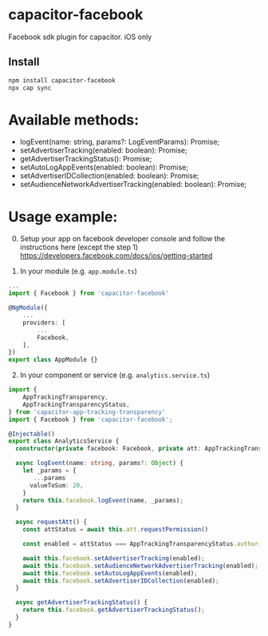 # capacitor-facebook

Facebook sdk plugin for capacitor.
iOS only

## Install

```bash
npm install capacitor-facebook
npx cap sync
```

# Available methods:

- logEvent(name: string, params?: LogEventParams): Promise<void>;
- setAdvertiserTracking(enabled: boolean): Promise<void>;
- getAdvertiserTrackingStatus(): Promise<boolean>;
- setAutoLogAppEvents(enabled: boolean): Promise<void>;
- setAdvertiserIDCollection(enabled: boolean): Promise<void>;
- setAudienceNetworkAdvertiserTracking(enabled: boolean): Promise<void>;

# Usage example:

0. Setup your app on facebook developer console and follow the instructions here (except the step 1)
   https://developers.facebook.com/docs/ios/getting-started

1. In your module (e.g. `app.module.ts`)

```ts
...
import { Facebook } from 'capacitor-facebook'

@NgModule({
	...
	providers: [
		...
		Facebook,
	],
})
export class AppModule {}

```

2. In your component or service (e.g. `analytics.service.ts`)

```ts
import {
	AppTrackingTransparency,
	AppTrackingTransparencyStatus,
} from 'capacitor-app-tracking-transparency'
import { Facebook } from 'capacitor-facebook';

@Injectable()
export class AnalyticsService {
  constructor(private facebook: Facebook, private att: AppTrackingTransparency) {}

  async logEvent(name: string, params?: Object) {
    let _params = {
       ...params
      valueToSum: 20,
    }
    return this.facebook.logEvent(name, _params);
  }

  async requestAtt() {
    const attStatus = await this.att.requestPermission()

    const enabled = attStatus === AppTrackingTransparencyStatus.authorized

    await this.facebook.setAdvertiserTracking(enabled);
    await this.facebook.setAudienceNetworkAdvertiserTracking(enabled);
    await this.facebook.setAutoLogAppEvents(enabled);
    await this.facebook.setAdvertiserIDCollection(enabled);
  }

  async getAdvertiserTrackingStatus() {
    return this.facebook.getAdvertiserTrackingStatus();
  }
}
```

```

```
